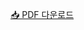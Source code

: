 <object data="포트폴리오_위이태인_데이터분석.pdf" type="application/pdf" width="100%" height="800px"></object>

[📥 PDF 다운로드](포트폴리오_위이태인_데이터분석.pdf)
